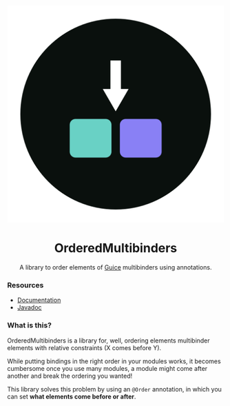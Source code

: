<p align="center">
  <img src="/artwork/logo.svg">
</p>
<h1 align="center">OrderedMultibinders</h1>
<p align="center">
  A library to order elements of <a href="https://github.com/google/guice">Guice</a> multibinders using annotations.
</p>

### Resources
* [Documentation](https://github.com/jeuxjeux20/OrderedMultibinders/wiki)
* [Javadoc](https://jeuxjeux20.github.io/OrderedMultibinders/)

### What is this?
OrderedMultibinders is a library for, well, ordering elements multibinder elements with relative constraints (X comes before Y).

While putting bindings in the right order in your modules works, it becomes cumbersome once you use many modules, a module might come after another and break the ordering you wanted!

This library solves this problem by using an `@Order` annotation, in which you can set **what elements come before or after**.
